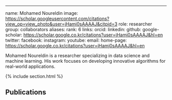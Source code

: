 ---
name: Mohamed Noureldin
image: https://scholar.googleusercontent.com/citations?view_op=view_photo&user=jHamj0sAAAAJ&citpid=3
role: researcher
group: collaborators
aliases:
rank: 6
links:
   orcid: 
   linkedin: 
   github: 
   google-scholar: https://scholar.google.co.kr/citations?user=jHamj0sAAAAJ&hl=en
   twitter: 
   facebook: 
   instagram: 
   youtube: 
   email: 
   home-page: https://scholar.google.co.kr/citations?user=jHamj0sAAAAJ&hl=en

Mohamed Noureldin is a researcher specializing in data science and machine learning. His work focuses on developing innovative algorithms for real-world applications.

{% include section.html %}
## Publications